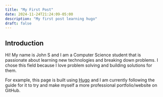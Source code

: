 ```yaml
---
title: "My First Post"
date: 2024-11-24T21:24:09-05:00
description: "My first post learning hugo"
draft: false
---
```


## Introduction
Hi! My name is John S and I am a Computer Science student that is passionate about learning new technologies and breaking down problems. I chose this field because I love problem solving and building solutions for them.  

For example, this page is built using [Hugo](https://gohugo.io) and I am currently following the guide for it to try and make myself a more professional portfolio/website on GitHub.